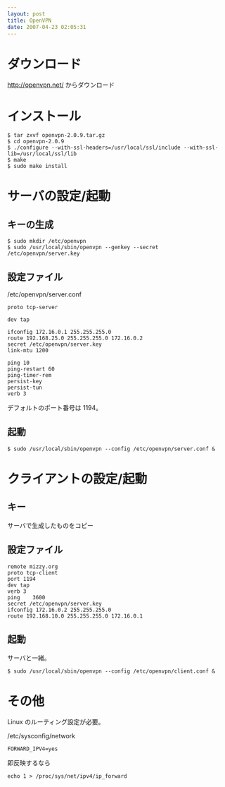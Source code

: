 ```yaml
---
layout: post
title: OpenVPN
date: 2007-04-23 02:05:31
---
```

# ダウンロード

http://openvpn.net/ からダウンロード

# インストール
	
	$ tar zxvf openvpn-2.0.9.tar.gz
	$ cd openvpn-2.0.9
	$ ./configure --with-ssl-headers=/usr/local/ssl/include --with-ssl-lib=/usr/local/ssl/lib
	$ make
	$ sudo make install
	

# サーバの設定/起動

## キーの生成

	
	$ sudo mkdir /etc/openvpn
	$ sudo /usr/local/sbin/openvpn --genkey --secret /etc/openvpn/server.key
	

## 設定ファイル
/etc/openvpn/server.conf

	
	proto tcp-server
	
	dev tap
	
	ifconfig 172.16.0.1 255.255.255.0
	route 192.168.25.0 255.255.255.0 172.16.0.2
	secret /etc/openvpn/server.key
	link-mtu 1200
	
	ping 10
	ping-restart 60
	ping-timer-rem
	persist-key
	persist-tun
	verb 3     
	

デフォルトのポート番号は 1194。

## 起動

	
	$ sudo /usr/local/sbin/openvpn --config /etc/openvpn/server.conf &
	


# クライアントの設定/起動

## キー

サーバで生成したものをコピー

## 設定ファイル

	
	remote mizzy.org
	proto tcp-client
	port 1194
	dev tap
	verb 3
	ping    3600
	secret /etc/openvpn/server.key
	ifconfig 172.16.0.2 255.255.255.0
	route 192.168.10.0 255.255.255.0 172.16.0.1 
	

## 起動

サーバと一緒。

	
	$ sudo /usr/local/sbin/openvpn --config /etc/openvpn/client.conf &
	

# その他

Linux のルーティング設定が必要。

/etc/sysconfig/network

	
	FORWARD_IPV4=yes
	

即反映するなら

	
	echo 1 > /proc/sys/net/ipv4/ip_forward
	
